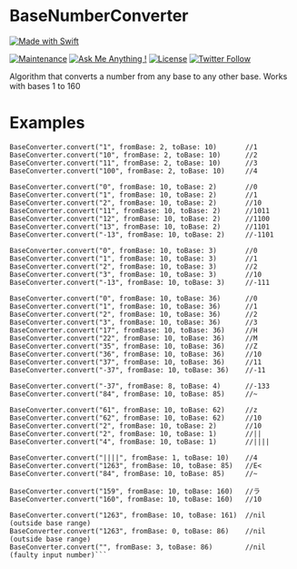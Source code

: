# BaseNumberConverter

[![Made with Swift](https://img.shields.io/badge/Made_with-Swift-fa7343.svg?logo=swift&style=popout)](https://www.apple.com/swift/)

[![Maintenance](https://img.shields.io/badge/Maintained%3F-yes-brightgreen.svg)](https://github.com/matthiaszarzecki/MadeWithUnityBadges/graphs/commit-activity) [![Ask Me Anything !](https://img.shields.io/badge/Ask%20me-anything-1abc9c.svg)](http://www.matthiaszarzecki.com) [![License](https://img.shields.io/badge/License-CC-blue.svg)](https://en.wikipedia.org/wiki/Creative_Commons_license) [![Twitter Follow](https://img.shields.io/twitter/follow/icarustyler.svg?style=social&label=Follow)](https://twitter.com/IcarusTyler)

Algorithm that converts a number from any base to any other base. Works with bases 1 to 160

# Examples

```BaseConverter.convert("0", fromBase: 2, toBase: 10)       //0
BaseConverter.convert("1", fromBase: 2, toBase: 10)       //1
BaseConverter.convert("10", fromBase: 2, toBase: 10)      //2
BaseConverter.convert("11", fromBase: 2, toBase: 10)      //3
BaseConverter.convert("100", fromBase: 2, toBase: 10)     //4

BaseConverter.convert("0", fromBase: 10, toBase: 2)       //0
BaseConverter.convert("1", fromBase: 10, toBase: 2)       //1
BaseConverter.convert("2", fromBase: 10, toBase: 2)       //10
BaseConverter.convert("11", fromBase: 10, toBase: 2)      //1011
BaseConverter.convert("12", fromBase: 10, toBase: 2)      //1100
BaseConverter.convert("13", fromBase: 10, toBase: 2)      //1101
BaseConverter.convert("-13", fromBase: 10, toBase: 2)     //-1101

BaseConverter.convert("0", fromBase: 10, toBase: 3)       //0
BaseConverter.convert("1", fromBase: 10, toBase: 3)       //1
BaseConverter.convert("2", fromBase: 10, toBase: 3)       //2
BaseConverter.convert("3", fromBase: 10, toBase: 3)       //10
BaseConverter.convert("-13", fromBase: 10, toBase: 3)     //-111

BaseConverter.convert("0", fromBase: 10, toBase: 36)      //0
BaseConverter.convert("1", fromBase: 10, toBase: 36)      //1
BaseConverter.convert("2", fromBase: 10, toBase: 36)      //2
BaseConverter.convert("3", fromBase: 10, toBase: 36)      //3
BaseConverter.convert("17", fromBase: 10, toBase: 36)     //H
BaseConverter.convert("22", fromBase: 10, toBase: 36)     //M
BaseConverter.convert("35", fromBase: 10, toBase: 36)     //Z
BaseConverter.convert("36", fromBase: 10, toBase: 36)     //10
BaseConverter.convert("37", fromBase: 10, toBase: 36)     //11
BaseConverter.convert("-37", fromBase: 10, toBase: 36)    //-11

BaseConverter.convert("-37", fromBase: 8, toBase: 4)      //-133
BaseConverter.convert("84", fromBase: 10, toBase: 85)     //~

BaseConverter.convert("61", fromBase: 10, toBase: 62)     //z
BaseConverter.convert("62", fromBase: 10, toBase: 62)     //10
BaseConverter.convert("2", fromBase: 10, toBase: 2)       //10
BaseConverter.convert("2", fromBase: 10, toBase: 1)       //||
BaseConverter.convert("4", fromBase: 10, toBase: 1)       //||||

BaseConverter.convert("||||", fromBase: 1, toBase: 10)    //4
BaseConverter.convert("1263", fromBase: 10, toBase: 85)   //E<
BaseConverter.convert("84", fromBase: 10, toBase: 85)     //~

BaseConverter.convert("159", fromBase: 10, toBase: 160)   //ラ
BaseConverter.convert("160", fromBase: 10, toBase: 160)   //10

BaseConverter.convert("1263", fromBase: 10, toBase: 161)  //nil (outside base range)
BaseConverter.convert("1263", fromBase: 0, toBase: 86)    //nil (outside base range)
BaseConverter.convert("", fromBase: 3, toBase: 86)        //nil (faulty input number)```
